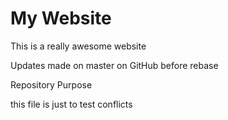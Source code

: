 # My Website

This is a really awesome website

Updates made on master on GitHub before rebase

Repository Purpose

this file is just to test conflicts
